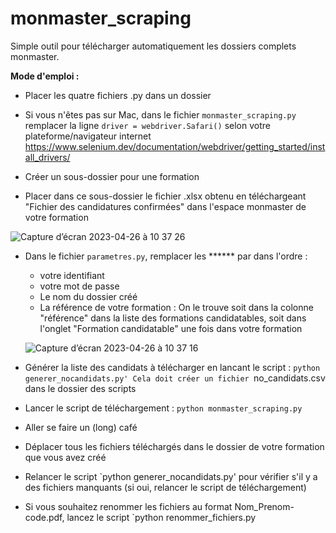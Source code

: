 # monmaster_scraping

Simple outil pour télécharger automatiquement les dossiers complets monmaster.

**Mode d'emploi :**
- Placer les quatre fichiers .py dans un dossier
- Si vous n'êtes pas sur Mac, dans le fichier `monmaster_scraping.py` remplacer la ligne `driver = webdriver.Safari()` selon votre plateforme/navigateur internet 
https://www.selenium.dev/documentation/webdriver/getting_started/install_drivers/

- Créer un sous-dossier pour une formation
- Placer dans ce sous-dossier le fichier .xlsx obtenu en téléchargeant "Fichier des candidatures confirmées" dans l'espace monmaster de votre formation

![Capture d’écran 2023-04-26 à 10 37 26](https://user-images.githubusercontent.com/386604/234519453-a9e93deb-6749-436a-bf8c-e8ec64fe6742.png)

- Dans le fichier `parametres.py`, remplacer les ****** par dans l'ordre :
  - votre identifiant
  - votre mot de passe
  - Le nom du dossier créé
  - La référence de votre formation : On le trouve soit dans la colonne "référence" dans la liste des formations candidatables, soit dans l'onglet "Formation candidatable" une fois dans votre formation
  
  ![Capture d’écran 2023-04-26 à 10 37 16](https://user-images.githubusercontent.com/386604/234519377-5ec5ff02-0982-4bc5-900f-cf39197927c2.png)

- Générer la liste des candidats à télécharger en lancant le script : `python generer_nocandidats.py' Cela doit créer un fichier `no_candidats.csv dans le dossier des scripts

- Lancer le script de téléchargement : `python monmaster_scraping.py`
- Aller se faire un (long) café 
- Déplacer tous les fichiers téléchargés dans le dossier de votre formation que vous avez créé
- Relancer le script `python generer_nocandidats.py' pour vérifier s'il y a des fichiers manquants (si oui, relancer le script de téléchargement)
- Si vous souhaitez renommer les fichiers au format Nom_Prenom-code.pdf, lancez le script `python renommer_fichiers.py

